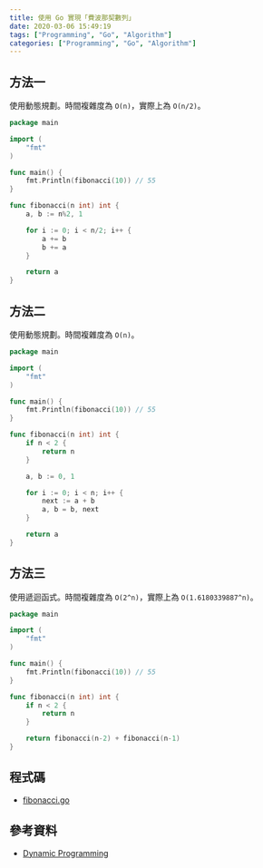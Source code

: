 ```yaml
---
title: 使用 Go 實現「費波那契數列」
date: 2020-03-06 15:49:19
tags: ["Programming", "Go", "Algorithm"]
categories: ["Programming", "Go", "Algorithm"]
---
```


## 方法一

使用動態規劃。時間複雜度為 `O(n)`，實際上為 `O(n/2)`。

```go
package main

import (
	"fmt"
)

func main() {
	fmt.Println(fibonacci(10)) // 55
}

func fibonacci(n int) int {
	a, b := n%2, 1

	for i := 0; i < n/2; i++ {
		a += b
		b += a
	}

	return a
}
```

## 方法二

使用動態規劃。時間複雜度為 `O(n)`。

```go
package main

import (
	"fmt"
)

func main() {
	fmt.Println(fibonacci(10)) // 55
}

func fibonacci(n int) int {
	if n < 2 {
		return n
	}

	a, b := 0, 1

	for i := 0; i < n; i++ {
		next := a + b
		a, b = b, next
	}

	return a
}
```

## 方法三

使用遞迴函式。時間複雜度為 `O(2^n)`，實際上為 `O(1.6180339887^n)`。

```go
package main

import (
	"fmt"
)

func main() {
	fmt.Println(fibonacci(10)) // 55
}

func fibonacci(n int) int {
	if n < 2 {
		return n
	}

	return fibonacci(n-2) + fibonacci(n-1)
}
```

## 程式碼

- [fibonacci.go](https://gist.github.com/memochou1993/f88b675d4833bb10c966fae7ba9cd477)

## 參考資料

- [Dynamic Programming](http://www.csie.ntnu.edu.tw/~u91029/DynamicProgramming.html)
